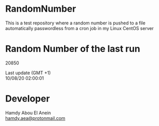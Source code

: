 # RandomNumber    
This is a test repository where a random number is pushed to a file automatically passwordless from a cron job in my Linux CentOS server    
# Random Number of the last run   
20850
      
Last update (GMT +1)    
10/08/20 02:00:01
# Developer    
Hamdy Abou El Anein   
hamdy.aea@protonmail.com
